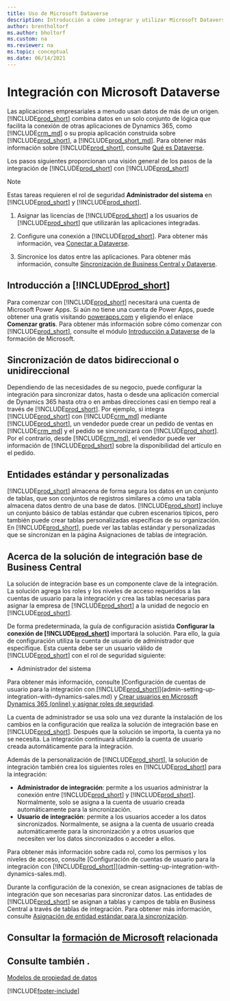 ```yaml
---
title: Uso de Microsoft Dataverse
description: Introducción a cómo integrar y utilizar Microsoft Dataverse y sus componentes para conectarse a otras aplicaciones de Dynamics 365.
author: brentholtorf
ms.author: bholtorf
ms.custom: na
ms.reviewer: na
ms.topic: conceptual
ms.date: 06/14/2021
---
```


# Integración con Microsoft Dataverse

Las aplicaciones empresariales a menudo usan datos de más de un origen. [!INCLUDE[prod_short](includes/cds_long_md.md)] combina datos en un solo conjunto de lógica que facilita la conexión de otras aplicaciones de Dynamics 365, como [!INCLUDE[crm_md](includes/crm_md.md)] o su propia aplicación construida sobre [!INCLUDE[prod_short](includes/cds_long_md.md)], a [!INCLUDE[prod_short_md](includes/prod_short.md)]. Para obtener más información sobre [!INCLUDE[prod_short](includes/cds_long_md.md)], consulte [Qué es Dataverse](/powerapps/maker/common-data-service/data-platform-intro).

Los pasos siguientes proporcionan una visión general de los pasos de la integración de [!INCLUDE[prod_short](includes/cds_long_md.md)] con [!INCLUDE[prod_short](includes/prod_short.md)]

> [!Note]  
> Estas tareas requieren el rol de seguridad **Administrador del sistema** en [!INCLUDE[prod_short](includes/cds_long_md.md)] y [!INCLUDE[prod_short](includes/prod_short.md)].  

1. Asignar las licencias de [!INCLUDE[prod_short](includes/cds_long_md.md)] a los usuarios de [!INCLUDE[prod_short](includes/prod_short.md)] que utilizarán las aplicaciones integradas.

2. Configure una conexión a [!INCLUDE[prod_short](includes/cds_long_md.md)]. Para obtener más información, vea [Conectar a Dataverse](admin-how-to-set-up-a-dynamics-crm-connection.md).  

3. Sincronice los datos entre las aplicaciones. Para obtener más información, consulte [Sincronización de Business Central y Dataverse](admin-synchronizing-business-central-and-sales.md). 

## Introducción a [!INCLUDE[prod_short](includes/cds_long_md.md)]

Para comenzar con [!INCLUDE[prod_short](includes/cds_long_md.md)] necesitará una cuenta de Microsoft Power Apps. Si aún no tiene una cuenta de Power Apps, puede obtener una gratis visitando [powerapps.com](https://make.powerapps.com/?utm_source=padocs&utm_medium=linkinadoc&utm_campaign=referralsfromdoc) y eligiendo el enlace **Comenzar gratis**. Para obtener más información sobre cómo comenzar con [!INCLUDE[prod_short](includes/cds_long_md.md)], consulte el módulo [Introducción a Dataverse](/training/modules/get-started-with-powerapps-common-data-service/) de la formación de Microsoft.

## Sincronización de datos bidireccional o unidireccional

Dependiendo de las necesidades de su negocio, puede configurar la integración para sincronizar datos, hasta o desde una aplicación comercial de Dynamics 365 hasta otra o en ambas direcciones casi en tiempo real a través de [!INCLUDE[prod_short](includes/cds_long_md.md)]. Por ejemplo, si integra [!INCLUDE[prod_short](includes/prod_short.md)] con [!INCLUDE[crm_md](includes/crm_md.md)] mediante [!INCLUDE[prod_short](includes/cds_long_md.md)], un vendedor puede crear un pedido de ventas en [!INCLUDE[crm_md](includes/crm_md.md)] y el pedido se sincronizará con [!INCLUDE[prod_short](includes/prod_short.md)]. Por el contrario, desde [!INCLUDE[crm_md](includes/crm_md.md)], el vendedor puede ver información de [!INCLUDE[prod_short](includes/prod_short.md)] sobre la disponibilidad del artículo en el pedido. 

## Entidades estándar y personalizadas

[!INCLUDE[prod_short](includes/cds_long_md.md)] almacena de forma segura los datos en un conjunto de tablas, que son conjuntos de registros similares a cómo una tabla almacena datos dentro de una base de datos. [!INCLUDE[prod_short](includes/cds_long_md.md)] incluye un conjunto básico de tablas estándar que cubren escenarios típicos, pero también puede crear tablas personalizadas específicas de su organización. En [!INCLUDE[prod_short](includes/prod_short.md)], puede ver las tablas estándar y personalizadas que se sincronizan en la página Asignaciones de tablas de integración.

## Acerca de la solución de integración base de Business Central

La solución de integración base es un componente clave de la integración. La solución agrega los roles y los niveles de acceso requeridos a las cuentas de usuario para la integración y crea las tablas necesarias para asignar la empresa de [!INCLUDE[prod_short](includes/prod_short.md)] a la unidad de negocio en [!INCLUDE[prod_short](includes/cds_long_md.md)]. 

De forma predeterminada, la guía de configuración asistida **Configurar la conexión de [!INCLUDE[prod_short](includes/cds_long_md.md)]** importará la solución. Para ello, la guía de configuración utiliza la cuenta de usuario de administrador que especifique. Esta cuenta debe ser un usuario válido de [!INCLUDE[prod_short](includes/cds_long_md.md)] con el rol de seguridad siguiente:

* Administrador del sistema  

Para obtener más información, consulte [Configuración de cuentas de usuario para la integración con [!INCLUDE[prod_short](includes/cds_long_md.md)]](admin-setting-up-integration-with-dynamics-sales.md) y [Crear usuarios en Microsoft Dynamics 365 (online) y asignar roles de seguridad](/dynamics365/customer-engagement/admin/create-users-assign-online-security-roles). 

La cuenta de administrador se usa solo una vez durante la instalación de los cambios en la configuración que realiza la solución de integración base en [!INCLUDE[prod_short](includes/cds_long_md.md)]. Después que la solución se importa, la cuenta ya no se necesita. La integración continuará utilizando la cuenta de usuario creada automáticamente para la integración.

Además de la personalización de [!INCLUDE[prod_short](includes/cds_long_md.md)], la solución de integración también crea los siguientes roles en [!INCLUDE[prod_short](includes/cds_long_md.md)] para la integración:

* **Administrador de integración**: permite a los usuarios administrar la conexión entre [!INCLUDE[prod_short](includes/prod_short.md)] y [!INCLUDE[prod_short](includes/cds_long_md.md)]. Normalmente, solo se asigna a la cuenta de usuario creada automáticamente para la sincronización.  
* **Usuario de integración**: permite a los usuarios acceder a los datos sincronizados. Normalmente, se asigna a la cuenta de usuario creada automáticamente para la sincronización y a otros usuarios que necesiten ver los datos sincronizados o acceder a ellos.

Para obtener más información sobre cada rol, como los permisos y los niveles de acceso, consulte [Configuración de cuentas de usuario para la integración con [!INCLUDE[prod_short](includes/cds_long_md.md)]](admin-setting-up-integration-with-dynamics-sales.md).

Durante la configuración de la conexión, se crean asignaciones de tablas de integración que son necesarias para sincronizar datos. Las entidades de [!INCLUDE[prod_short](includes/cds_long_md.md)] se asignan a tablas y campos de tabla en Business Central a través de tablas de integración. Para obtener más información, consulte [Asignación de entidad estándar para la sincronización](admin-synchronizing-business-central-and-sales.md#standard-table-mapping-for-synchronization).

## Consultar la [formación de Microsoft](/training/modules/use-model-driven-apps-common-data-service/) relacionada

## Consulte también .

[Modelos de propiedad de datos](admin-cds-company-concept.md)  
<!--needs to be removed as this is moved to dev-itpro docs[Walkthrough: Customizing an Integration with Dataverse](\dynamics365\business-central\dev-itpro\administration\administration-custom-cds-integration) -->


[!INCLUDE[footer-include](includes/footer-banner.md)]
